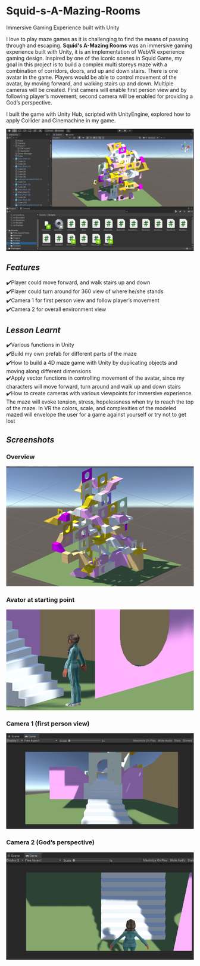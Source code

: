# Squid-s-A-Mazing-Rooms
Immersive Gaming Experience built with Unity

I love to play maze games as it is challenging to find the means of passing through and escaping. 
**Squid's A-Mazing Rooms** was an immersive gaming experience built with Unity, it is an implementation of WebVR experience gaming design. 
Inspired by one of the iconic scenes in Squid Game, my goal in this project is to build a complex multi storeys maze with a combination of corridors, doors, and up and down stairs.
There is one avatar in the game. Players would be able to control movement of the avatar, by moving forward, and walking stairs up and down.
Multiple cameras will be created. First camera will enable first person view and by following player’s movement; second camera will be enabled for providing a God’s perspective.

I built the game with Unity Hub, scripted with UnityEngine, explored how to apply Collider and Cinemachine in my game.


<picture>
  <img src="https://github.com/jalexanderrein/Squid-s-A-Mazing-Rooms/blob/main/AMaze1.PNG" alt="screenshot-main" style="width:auto;">
</picture>


## **_Features_** 
✔️Player could move forward, and walk stairs up and down <br>
✔️Player could turn around for 360 view of where he/she stands <br>
✔️Camera 1 for first person view and follow player’s movement <br>
✔️Camera 2 for overall environment view <br>

## **_Lesson Learnt_** 
✔️Various functions in Unity <br>
✔️Build my own prefab for different parts of the maze <br>
✔️How to build a 4D maze game with Unity by duplicating objects and moving along different dimensions <br>
✔️Apply vector functions in controlling movement of the avatar, since my characters will move forward, turn around and walk up and down stairs <br>
✔️How to create cameras with various viewpoints for immersive experience. The maze will evoke tension, stress, hopelessness when try to reach the top of the maze. In VR the colors, scale, and complexities of the modeled mazed will envelope the user for a game against yourself or try not to get lost<br>

## **_Screenshots_** 
### Overview
<picture>
    <img src="https://github.com/jalexanderrein/Squid-s-A-Mazing-Rooms/blob/main/AMaze2.PNG" width="50%" alt="screenshot-main" style="width:auto;">
</picture>

### Avator at starting point
<picture>
    <img src="https://github.com/jalexanderrein/Squid-s-A-Mazing-Rooms/blob/main/AMaze3.PNG" width="50%" alt="screenshot-main" style="width:auto;">
</picture>

### Camera 1 (first person view)
<picture>
    <img src="https://github.com/jalexanderrein/Squid-s-A-Mazing-Rooms/blob/main/AMaze4.PNG" width="50%" alt="screenshot-main" style="width:auto;">
</picture>

### Camera 2 (God’s perspective)
<picture>
    <img src="https://github.com/jalexanderrein/Squid-s-A-Mazing-Rooms/blob/main/AMaze5.PNG" width="50%" alt="screenshot-main" style="width:auto;">
</picture>

